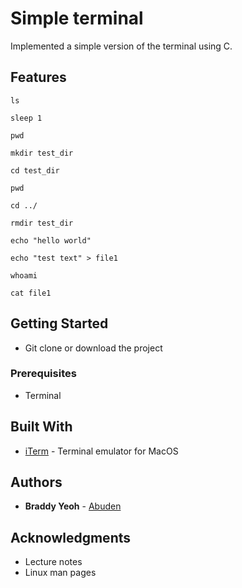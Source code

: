 # Simple terminal

Implemented a simple version of the terminal using C.

## Features

```
ls
```

```
sleep 1
```

```
pwd
```

```
mkdir test_dir
```

```
cd test_dir
```

```
pwd
```

```
cd ../
```

```
rmdir test_dir
```

```
echo "hello world"
```

```
echo "test text" > file1
```

```
whoami
```

```
cat file1
```

## Getting Started

- Git clone or download the project

### Prerequisites

- Terminal


## Built With

* [iTerm](https://iterm2.com) - Terminal emulator for MacOS


## Authors

* **Braddy Yeoh** - [Abuden](https://github.com/Abuden)


## Acknowledgments

* Lecture notes
* Linux man pages
